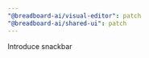 ```yaml
---
"@breadboard-ai/visual-editor": patch
"@breadboard-ai/shared-ui": patch
---
```


Introduce snackbar
